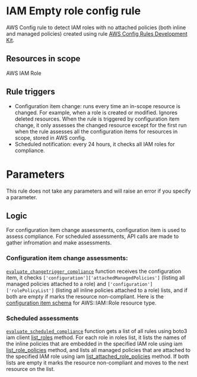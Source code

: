 # IAM Empty role config rule
AWS Config rule to detect IAM roles with no attached policies (both inline and managed policies) created using rule [AWS Config Rules Development Kit](https://github.com/awslabs/aws-config-rdk).

## Resources in scope
AWS IAM Role
## Rule triggers
* Configuration item change: runs every time an in-scope resource is changed. For example, when a role is created or modified. Ignores deleted resources. When the rule is triggered by configuration item change, it only assesses the changed resource except for the first run when the rule assesses all the configuration items for resources in scope, stored in AWS config.
* Scheduled notification: every 24 hours, it checks all IAM roles for compliance.

# Parameters
This rule does not take any parameters and will raise an error if you specify a parameter.
## Logic
For configuration item change assessments, configuration item is used to assess compliance. For scheduled assessments, API calls are made to gather infromation and make assessments.

### Configuration item change assessments:
[`evaluate_changetrigger_compliance`](IAM_EMPTY_ROLE/IAM_EMPTY_ROLE.py#L57) function receives the configuration item, it checks `['configuration']['attachedManagedPolicies']` (listing all managed policies attached to a role) and `['configuration']['rolePolicyList']` (listing all inline policies attached to a role) lists, and if both are empty if marks the resource non-compliant. Here is the [configuration item schema](https://github.com/awslabs/aws-config-resource-schema/blob/master/config/properties/resource-types/AWS::IAM::Role.properties.json) for AWS::IAM::Role resource type.

### Scheduled assessments
[`evaluate_scheduled_compliance`](IAM_EMPTY_ROLE/IAM_EMPTY_ROLE.py#L30) function gets a list of all rules using boto3 iam client [list_roles](https://boto3.amazonaws.com/v1/documentation/api/latest/reference/services/iam.html#IAM.Client.list_roles) method. For each role in roles list, it lists the names of the inline policies that are embedded in the specified IAM role using iam [list_role_policies](https://boto3.amazonaws.com/v1/documentation/api/latest/reference/services/iam.html#IAM.Client.list_role_policies) method, and lists all managed policies that are attached to the specified IAM role using iam [list_attached_role_policies](https://boto3.amazonaws.com/v1/documentation/api/latest/reference/services/iam.html#IAM.Client.list_attached_role_policies) method. If both lists are empty it marks the resource non-compliant and moves to the next resource on the list.


